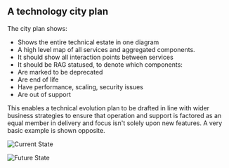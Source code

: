 ## A technology city plan

The city plan shows:

- Shows the entire technical estate in one diagram
- A high level map of all services and aggregated components.
- It should show all interaction points between services
- It should be RAG statused, to denote which components:
- Are marked to be deprecated
- Are end of life
- Have performance, scaling, security issues
- Are out of support
 
This enables a technical evolution plan to be drafted in line with wider business strategies to ensure that operation and support is factored as an equal member in delivery and focus isn't solely upon new features. A very basic example is shown opposite.

![Current State](https://github.com/bad-tools/3d.tools/raw/master/RRPD/images/figures/cp1.png)

![Future State](https://github.com/bad-tools/3d.tools/raw/master/RRPD/images/figures/cp2.png)
